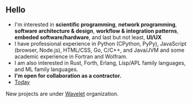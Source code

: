 ## Hello

- I'm interested in __scientific programming__, __network programming__, __software architecture & design__, __workflow & integration patterns__, __embeded software/hardware__, and last but not least, __UI/UX__
- I have professional experience in Python (CPython, PyPy), JavaScript (browser, Node.js), HTML/CSS, Go, C/C++, and Java/JVM and some academic experience in Fortran and Wolfram. 
- I am also interested in Rust, Forth, Erlang, Lisp/APL family languages, and ML family languages. 
- **I'm open for collaboration as a contractor.**
- [Today](https://www.wavelet.space/today/)

New projects are under [Wavelet](https://github.com/wavelet-space) organization.
